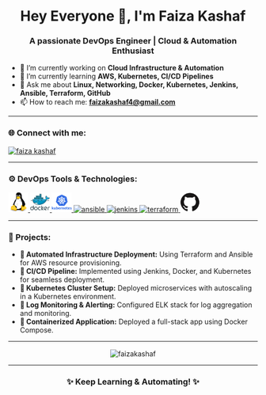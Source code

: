 <h1 align="center">Hey Everyone 👋, I'm Faiza Kashaf</h1>
<h3 align="center">A passionate DevOps Engineer | Cloud & Automation Enthusiast</h3>

- 🔭 I’m currently working on **Cloud Infrastructure & Automation**
- 🌱 I’m currently learning **AWS, Kubernetes, CI/CD Pipelines**
- 💬 Ask me about **Linux, Networking, Docker, Kubernetes, Jenkins, Ansible, Terraform, GitHub**
- 📫 How to reach me: **faizakashaf4@gmail.com**

---

<h3 align="left">🌐 Connect with me:</h3>
<p align="left">
<a href="linkedin.com/in/faiza-kashaf-69b3a7225" target="blank">
<img align="center" src="https://raw.githubusercontent.com/rahuldkjain/github-profile-readme-generator/master/src/images/icons/Social/linked-in-alt.svg" alt="faiza kashaf" height="30" width="40" />
</a>
</p>

---

<h3 align="left">⚙️ DevOps Tools & Technologies:</h3>
<p align="left">
  <a href="https://www.linux.org/" target="_blank" rel="noreferrer">
    <img src="https://raw.githubusercontent.com/devicons/devicon/master/icons/linux/linux-original.svg" alt="linux" width="40" height="40"/>
  </a>
  <a href="https://www.docker.com/" target="_blank" rel="noreferrer">
    <img src="https://raw.githubusercontent.com/devicons/devicon/master/icons/docker/docker-original-wordmark.svg" alt="docker" width="40" height="40"/>
  </a>
  <a href="https://kubernetes.io/" target="_blank" rel="noreferrer">
    <img src="https://raw.githubusercontent.com/devicons/devicon/master/icons/kubernetes/kubernetes-plain-wordmark.svg" alt="kubernetes" width="40" height="40"/>
  </a>
  <a href="https://www.ansible.com/" target="_blank" rel="noreferrer">
    <img src="https://www.vectorlogo.zone/logos/ansible/ansible-icon.svg" alt="ansible" width="40" height="40"/>
  </a>
  <a href="https://www.jenkins.io/" target="_blank" rel="noreferrer">
    <img src="https://www.vectorlogo.zone/logos/jenkins/jenkins-icon.svg" alt="jenkins" width="40" height="40"/>
  </a>
  <a href="https://www.terraform.io/" target="_blank" rel="noreferrer">
    <img src="https://www.vectorlogo.zone/logos/terraformio/terraformio-icon.svg" alt="terraform" width="40" height="40"/>
  </a>
  <a href="https://github.com/" target="_blank" rel="noreferrer">
    <img src="https://raw.githubusercontent.com/devicons/devicon/master/icons/github/github-original.svg" alt="github" width="40" height="40"/>
  </a>
</p>

---

<h3 align="left">🚀 Projects:</h3>
<ul>
  <li><strong>🔹 Automated Infrastructure Deployment:</strong> Using Terraform and Ansible for AWS resource provisioning.</li>
  <li><strong>🔹 CI/CD Pipeline:</strong> Implemented using Jenkins, Docker, and Kubernetes for seamless deployment.</li>
  <li><strong>🔹 Kubernetes Cluster Setup:</strong> Deployed microservices with autoscaling in a Kubernetes environment.</li>
  <li><strong>🔹 Log Monitoring & Alerting:</strong> Configured ELK stack for log aggregation and monitoring.</li>
  <li><strong>🔹 Containerized Application:</strong> Deployed a full-stack app using Docker Compose.</li>
</ul>

---

<p align="center">
<img align="center" src="https://github-readme-stats.vercel.app/api/top-langs?username=faizakashaf&show_icons=true&locale=en&layout=compact" alt="faizakashaf" />
</p>

---

<h3 align="center">✨ Keep Learning & Automating! ✨</h3>

